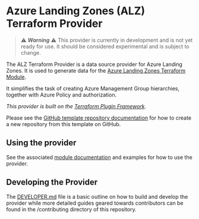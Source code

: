 # Azure Landing Zones (ALZ) Terraform Provider

> ⚠️ ***Warning*** ⚠️ This provider is currently in development and is not yet ready for use. It should be considered experimental and is subject to change.

The ALZ Terraform Provider is a data source provider for Azure Landing Zones.
It is used to generate data for the [Azure Landing Zones Terraform Module](https://github.com/Azure/terraform-azurerm-alz).

It simplifies the task of creating Azure Management Group hierarchies, together with Azure Policy and authorization.

*This provider is built on the [Terraform Plugin Framework](https://github.com/hashicorp/terraform-plugin-framework).*

Please see the [GitHub template repository documentation](https://help.github.com/en/github/creating-cloning-and-archiving-repositories/creating-a-repository-from-a-template) for how to create a new repository from this template on GitHub.

## Using the provider

See the associated [module documentation](https://github.com/Azure/terraform-azurerm-alz) and examples for how to use the provider.

## Developing the Provider

The [DEVELOPER.md](https://github.com/Azure/terraform-provider-alz/blob/main/DEVELOPER.md) file is a basic outline on how to build and develop the provider while more detailed guides geared towards contributors can be found in the /contributing directory of this repository.

